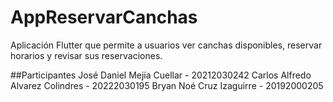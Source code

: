 # AppReservarCanchas 

Aplicación Flutter que permite a usuarios ver canchas disponibles, reservar horarios y revisar sus reservaciones.

##Participantes
José Daniel Mejía Cuellar         - 20212030242
Carlos Alfredo Alvarez Colindres  - 20222030195
Bryan Noé Cruz Izaguirre          - 20192000205
